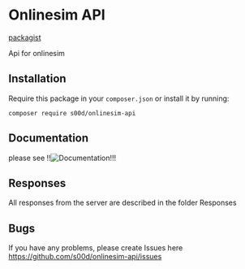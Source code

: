 # Onlinesim API

[packagist](https://packagist.org/packages/s00d/onlinesim-api)

Api for onlinesim

## Installation

Require this package in your `composer.json` or install it by running:
```
composer require s00d/onlinesim-api
```

## Documentation

please see !!![Documentation](https://github.com/s00d/onlinesim-api/wiki)!!!

## Responses

All responses from the server are described in the folder Responses

## Bugs

If you have any problems, please create Issues here 
https://github.com/s00d/onlinesim-api/issues

